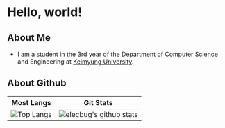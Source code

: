 # Hello, world!

## About Me
- I am a student in the 3rd year of the Department of Computer Science and Engineering at [Keimyung University](https://www.kmu.ac.kr/).

## About Github
| Most Langs | Git Stats |
| --- | --- |
| ![Top Langs](https://github-readme-stats.vercel.app/api/top-langs/?username=elecbug&theme=tokyonight&layout=compact&langs_count=6&hide=makefile,cmake) | ![elecbug's github stats](https://github-readme-stats.vercel.app/api?username=elecbug&theme=tokyonight&count_private=true&show_icons=true) |

